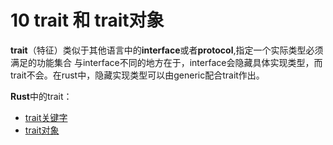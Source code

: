 # 10 trait 和 trait对象

**trait**（特征）类似于其他语言中的**interface**或者**protocol**,指定一个实际类型必须满足的功能集合
与interface不同的地方在于，interface会隐藏具体实现类型，而trait不会。在rust中，隐藏实现类型可以由generic配合trait作出。

**Rust**中的trait：

* [trait关键字](trait.md)
* [trait对象](trait-object.md)
